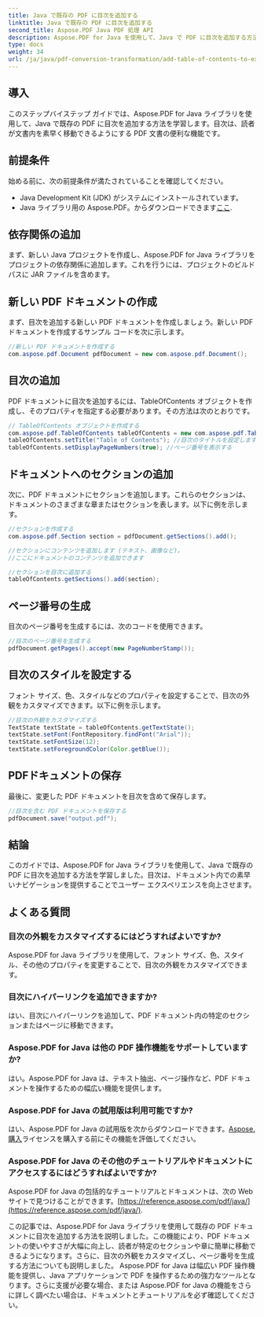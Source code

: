 ```yaml
---
title: Java で既存の PDF に目次を追加する
linktitle: Java で既存の PDF に目次を追加する
second_title: Aspose.PDF Java PDF 処理 API
description: Aspose.PDF for Java を使用して、Java で PDF に目次を追加する方法を学びます。このステップバイステップのガイドを使用して、ドキュメントのナビゲーションを強化します。
type: docs
weight: 34
url: /ja/java/pdf-conversion-transformation/add-table-of-contents-to-existing-pdf-in-java/
---
```


## 導入
このステップバイステップ ガイドでは、Aspose.PDF for Java ライブラリを使用して、Java で既存の PDF に目次を追加する方法を学習します。目次は、読者が文書内を素早く移動できるようにする PDF 文書の便利な機能です。

## 前提条件
始める前に、次の前提条件が満たされていることを確認してください。
- Java Development Kit (JDK) がシステムにインストールされています。
-  Java ライブラリ用の Aspose.PDF。からダウンロードできます[ここ](https://releases.aspose.com/pdf/java/).

## 依存関係の追加
まず、新しい Java プロジェクトを作成し、Aspose.PDF for Java ライブラリをプロジェクトの依存関係に追加します。これを行うには、プロジェクトのビルド パスに JAR ファイルを含めます。

## 新しい PDF ドキュメントの作成
まず、目次を追加する新しい PDF ドキュメントを作成しましょう。新しい PDF ドキュメントを作成するサンプル コードを次に示します。

```java
//新しい PDF ドキュメントを作成する
com.aspose.pdf.Document pdfDocument = new com.aspose.pdf.Document();
```

## 目次の追加
PDF ドキュメントに目次を追加するには、TableOfContents オブジェクトを作成し、そのプロパティを指定する必要があります。その方法は次のとおりです。

```java
// TableOfContents オブジェクトを作成する
com.aspose.pdf.TableOfContents tableOfContents = new com.aspose.pdf.TableOfContents();
tableOfContents.setTitle("Table of Contents"); //目次のタイトルを設定します
tableOfContents.setDisplayPageNumbers(true); //ページ番号を表示する
```

## ドキュメントへのセクションの追加
次に、PDF ドキュメントにセクションを追加します。これらのセクションは、ドキュメントのさまざまな章またはセクションを表します。以下に例を示します。

```java
//セクションを作成する
com.aspose.pdf.Section section = pdfDocument.getSections().add();

//セクションにコンテンツを追加します (テキスト、画像など)。
//ここにドキュメントのコンテンツを追加できます

//セクションを目次に追加する
tableOfContents.getSections().add(section);
```

## ページ番号の生成
目次のページ番号を生成するには、次のコードを使用できます。

```java
//目次のページ番号を生成する
pdfDocument.getPages().accept(new PageNumberStamp());
```

## 目次のスタイルを設定する
フォント サイズ、色、スタイルなどのプロパティを設定することで、目次の外観をカスタマイズできます。以下に例を示します。

```java
//目次の外観をカスタマイズする
TextState textState = tableOfContents.getTextState();
textState.setFont(FontRepository.findFont("Arial"));
textState.setFontSize(12);
textState.setForegroundColor(Color.getBlue());
```

## PDFドキュメントの保存
最後に、変更した PDF ドキュメントを目次を含めて保存します。

```java
//目次を含む PDF ドキュメントを保存する
pdfDocument.save("output.pdf");
```

## 結論
このガイドでは、Aspose.PDF for Java ライブラリを使用して、Java で既存の PDF に目次を追加する方法を学習しました。目次は、ドキュメント内での素早いナビゲーションを提供することでユーザー エクスペリエンスを向上させます。

## よくある質問
### 目次の外観をカスタマイズするにはどうすればよいですか?
Aspose.PDF for Java ライブラリを使用して、フォント サイズ、色、スタイル、その他のプロパティを変更することで、目次の外観をカスタマイズできます。

### 目次にハイパーリンクを追加できますか?
はい、目次にハイパーリンクを追加して、PDF ドキュメント内の特定のセクションまたはページに移動できます。

### Aspose.PDF for Java は他の PDF 操作機能をサポートしていますか?
はい。Aspose.PDF for Java は、テキスト抽出、ページ操作など、PDF ドキュメントを操作するための幅広い機能を提供します。

### Aspose.PDF for Java の試用版は利用可能ですか?
はい、Aspose.PDF for Java の試用版を次からダウンロードできます。[Aspose.購入](https://purchase.aspose.com/temporary-license/)ライセンスを購入する前にその機能を評価してください。

### Aspose.PDF for Java のその他のチュートリアルやドキュメントにアクセスするにはどうすればよいですか?
 Aspose.PDF for Java の包括的なチュートリアルとドキュメントは、次の Web サイトで見つけることができます。[https://reference.aspose.com/pdf/java/](https://reference.aspose.com/pdf/java/).

この記事では、Aspose.PDF for Java ライブラリを使用して既存の PDF ドキュメントに目次を追加する方法を説明しました。この機能により、PDF ドキュメントの使いやすさが大幅に向上し、読者が特定のセクションや章に簡単に移動できるようになります。さらに、目次の外観をカスタマイズし、ページ番号を生成する方法についても説明しました。 Aspose.PDF for Java は幅広い PDF 操作機能を提供し、Java アプリケーションで PDF を操作するための強力なツールとなります。さらに支援が必要な場合、または Aspose.PDF for Java の機能をさらに詳しく調べたい場合は、ドキュメントとチュートリアルを必ず確認してください。